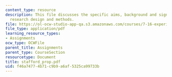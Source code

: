 ```yaml
---
content_type: resource
description: This file discusses the specific aims, background and significance, and
  research design and methods.
file: https://ol-ocw-studio-app-qa.s3.amazonaws.com/courses/7-16-experimental-molecular-biology-biotechnology-ii-spring-2005/f46a74774b71c9b9a6af5325ca99733b_stafford_prop.pdf
file_type: application/pdf
learning_resource_types:
- Assignments
ocw_type: OCWFile
parent_title: Assignments
parent_type: CourseSection
resourcetype: Document
title: stafford_prop.pdf
uid: f46a7477-4b71-c9b9-a6af-5325ca99733b
---
```


